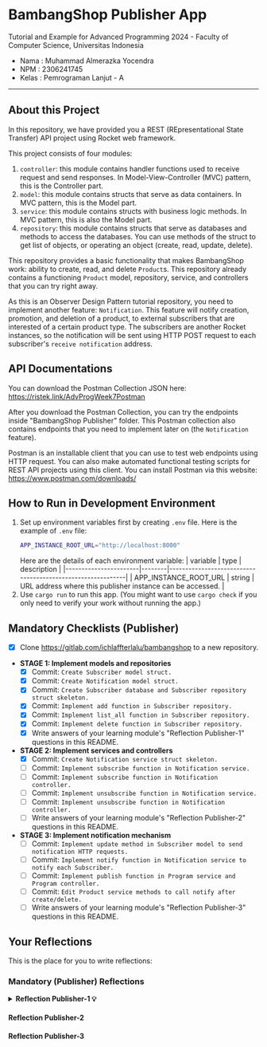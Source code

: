 # BambangShop Publisher App
Tutorial and Example for Advanced Programming 2024 - Faculty of Computer Science, Universitas Indonesia

- Nama : Muhammad Almerazka Yocendra
- NPM : 2306241745
- Kelas : Pemrograman Lanjut - A

---

## About this Project
In this repository, we have provided you a REST (REpresentational State Transfer) API project using Rocket web framework.

This project consists of four modules:
1.  `controller`: this module contains handler functions used to receive request and send responses.
    In Model-View-Controller (MVC) pattern, this is the Controller part.
2.  `model`: this module contains structs that serve as data containers.
    In MVC pattern, this is the Model part.
3.  `service`: this module contains structs with business logic methods.
    In MVC pattern, this is also the Model part.
4.  `repository`: this module contains structs that serve as databases and methods to access the databases.
    You can use methods of the struct to get list of objects, or operating an object (create, read, update, delete).

This repository provides a basic functionality that makes BambangShop work: ability to create, read, and delete `Product`s.
This repository already contains a functioning `Product` model, repository, service, and controllers that you can try right away.

As this is an Observer Design Pattern tutorial repository, you need to implement another feature: `Notification`.
This feature will notify creation, promotion, and deletion of a product, to external subscribers that are interested of a certain product type.
The subscribers are another Rocket instances, so the notification will be sent using HTTP POST request to each subscriber's `receive notification` address.

## API Documentations

You can download the Postman Collection JSON here: https://ristek.link/AdvProgWeek7Postman

After you download the Postman Collection, you can try the endpoints inside "BambangShop Publisher" folder.
This Postman collection also contains endpoints that you need to implement later on (the `Notification` feature).

Postman is an installable client that you can use to test web endpoints using HTTP request.
You can also make automated functional testing scripts for REST API projects using this client.
You can install Postman via this website: https://www.postman.com/downloads/

## How to Run in Development Environment
1.  Set up environment variables first by creating `.env` file.
    Here is the example of `.env` file:
    ```bash
    APP_INSTANCE_ROOT_URL="http://localhost:8000"
    ```
    Here are the details of each environment variable:
    | variable              | type   | description                                                |
    |-----------------------|--------|------------------------------------------------------------|
    | APP_INSTANCE_ROOT_URL | string | URL address where this publisher instance can be accessed. |
2.  Use `cargo run` to run this app.
    (You might want to use `cargo check` if you only need to verify your work without running the app.)

## Mandatory Checklists (Publisher)
-   [x] Clone https://gitlab.com/ichlaffterlalu/bambangshop to a new repository.
-   **STAGE 1: Implement models and repositories**
    -   [x] Commit: `Create Subscriber model struct.`
    -   [x] Commit: `Create Notification model struct.`
    -   [x] Commit: `Create Subscriber database and Subscriber repository struct skeleton.`
    -   [x] Commit: `Implement add function in Subscriber repository.`
    -   [x] Commit: `Implement list_all function in Subscriber repository.`
    -   [x] Commit: `Implement delete function in Subscriber repository.`
    -   [x] Write answers of your learning module's "Reflection Publisher-1" questions in this README.
-   **STAGE 2: Implement services and controllers**
    -   [x] Commit: `Create Notification service struct skeleton.`
    -   [ ] Commit: `Implement subscribe function in Notification service.`
    -   [ ] Commit: `Implement subscribe function in Notification controller.`
    -   [ ] Commit: `Implement unsubscribe function in Notification service.`
    -   [ ] Commit: `Implement unsubscribe function in Notification controller.`
    -   [ ] Write answers of your learning module's "Reflection Publisher-2" questions in this README.
-   **STAGE 3: Implement notification mechanism**
    -   [ ] Commit: `Implement update method in Subscriber model to send notification HTTP requests.`
    -   [ ] Commit: `Implement notify function in Notification service to notify each Subscriber.`
    -   [ ] Commit: `Implement publish function in Program service and Program controller.`
    -   [ ] Commit: `Edit Product service methods to call notify after create/delete.`
    -   [ ] Write answers of your learning module's "Reflection Publisher-3" questions in this README.

## Your Reflections
This is the place for you to write reflections:

### Mandatory (Publisher) Reflections

<details>
    <summary><strong> Reflection Publisher-1 💡 </strong></summary>
    
1. **In the Observer pattern diagram explained by the Head First Design Pattern book, Subscriber is defined as an interface. Explain based on your understanding of Observer design patterns, do we still need an interface (or trait in Rust) in this BambangShop case, or a single Model struct is enough?**
    > Dalam **Observer Pattern**, **Subscriber** biasanya didefinisikan sebagai _interface_ atau _trait_ (dalam Rust) agar berbagai jenis **subscriber** dapat memiliki metode yang sama meskipun perilakunya berbeda. Hal ini memungkinkan setiap jenis **subscriber** untuk merespons pembaruan dengan cara yang sesuai tanpa mengubah struktur utama. Namun, dalam kasus ***BambangShop***, saat ini hanya terdapat satu jenis Subscriber yang formatnya tetap, yaitu hanya menyimpan URL dan nama, tanpa adanya variasi dalam perilaku. Oleh karena itu, penggunaan _trait_ belum diperlukan, dan cukup menggunakan satu _struct model_ saja.
    
    > Meskipun demikian, jika di masa mendatang terdapat berbagai jenis subscriber dengan cara kerja yang berbeda—misalnya ada **subscriber** yang menerima notifikasi melalui email, SMS, atau _webhook_—maka penggunaan _trait_ akan lebih fleksibel. Dengan adanya _trait_, setiap **subscriber** dapat memiliki implementasi sendiri namun tetap konsisten dalam cara mereka menerima _update_.

2.  **id in Program and url in Subscriber is intended to be unique. Explain based on your understanding, is using Vec (list) sufficient or using DashMap (map/dictionary) like we currently use is necessary for this case?**
    >  Karena id di Program dan url di **Subscriber** dimaksudkan untuk unik, maka sebenarnya penggunaan **DashMap** lebih tepat dibandingkan **Vec**. Dalam **Vec**, keunikan tidak dijamin secara otomatis, sehingga untuk memastikan tidak ada duplikasi, kita harus melakukan iterasi manual setiap kali menambahkan atau mengecek data. Hal ini kurang efisien, terutama jika jumlah data terus bertambah. Sebaliknya, **DashMap** secara otomatis menjamin keunikan karena bekerja seperti _HashMap_, di mana setiap key harus unik. Dengan demikian, kita tidak perlu melakukan pengecekan manual untuk memastikan keunikan id dan url, yang membuat pengelolaan data menjadi lebih sederhana dan efisien.
    
    >  Jika dari segi performa, **DashMap** lebih unggul karena operasi pencarian, penyisipan, dan penghapusan data dilakukan dalam ***O(1)***, sedangkan **Vec** memerlukan ***(O(n))*** karena harus menelusuri elemen satu per satu. Selain itu, **DashMap** juga lebih aman dalam lingkungan  _multi-threading_, yang bisa berguna jika ada proses paralel yang mengakses data secara bersamaan. Jadi, meskipun **Vec** bisa digunakan untuk menyimpan data dalam kasus sederhana, **DashMap** lebih direkomendasikan karena menjamin keunikan data dan meningkatkan efisiensi dalam pengelolaan serta aksesnya.

3. **When programming using Rust, we are enforced by rigorous compiler constraints to make a thread-safe program. In the case of the List of Subscribers (SUBSCRIBERS) static variable, we used the DashMap external library for thread safe HashMap. Explain based on your understanding of design patterns, do we still need DashMap or we can implement Singleton pattern instead?**
    > Dalam kasus ini, penggunaan **DashMap** tetap diperlukan meskipun kita bisa menerapkan **Singleton** _pattern_. **Singleton** memang memastikan hanya ada satu _instance_ dari ***List of Subscribers*** di seluruh aplikasi, tetapi itu saja tidak cukup untuk menangani akses bersamaan oleh banyak _thread_ dalam kata lain tidak otomatis membuatnya _thread-safe_.
    
    > **Rust** sendiri mengutamakan _thread safety_, dan jika kita hanya menggunakan **Singleton** dengan _HashMap_ biasa, kita perlu tambahan _synchronization mechanism_ seperti **Mutex** atau **RwLock**. Masalahnya, ini bisa menyebabkan _bottleneck_, terutama jika ada banyak _thread_ yang ingin membaca atau menulis data secara bersamaan. Di sisi lain, **DashMap** sudah didesain untuk menangani _concurrency_ tanpa perlu _locking_ secara eksplisit. Artinya, kita tetap bisa baca dan tulis data dari banyak _thread_ tanpa khawatir mengalami _race condition_.
</details>
    
#### Reflection Publisher-2

#### Reflection Publisher-3
